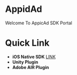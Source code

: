 # AppidAd
Welcome To AppicAd SDK Portal

# Quick Link
* **iOS Native SDK** [LINK](https://github.com/AppicPlay/AppidAd/tree/master/AppidAdSDK_iOS)
* **Unity Plugin** 
* **Adobe AIR Plugin** 
